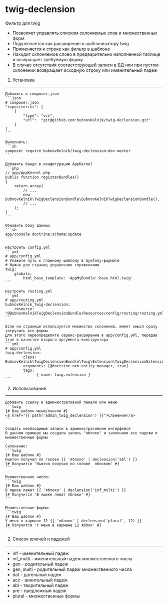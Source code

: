 # twig-declension

Фильтр для twig

* Позволяет управлять списком склоняемых слов и множественных форм
* Подключается как расширение к шаблонизатору twig
* Применяется к строке как фильтр в шаблоне
* Находит склоняемое слово в предварительно наполненной таблице и возвращает требуемую форму
* В случае отсутствия соответствующей записи в БД или при пустом склонении возвращает исходную строку или именительный падеж 

1) Установка
----------------------------------
    Добавить в composer.json
    ```json
    # composer.json
    "repositories": [
        {
            "type": "vcs",
            "url":  "git@github.com:bubnovKelnik/twig-declension.git"
        }
    ]
    ```

    Выполнить:
    ```sh
    composer require bubnovKelnik/twig-declension:dev-master
    ```

    Добавить бандл в конфигурацию AppKernel
    ```php
    // app/AppKernel.php
    public function registerBundles()
    {
        return array(
            // ...
            new BubnovKelnik\TwigDeclensionBundle\BubnovKelnikTwigDeclensionBundle(),
            // ...
        );
    }
    ```

    Обновить базу данных
    ```sh
    app/console doctrine:schema:update
    ```
    
    Настроить config.yml
    ```yml
    # app/config.yml
    # Укажите путь к главному шаблону в Symfony-формате
    # Нужно для страниц управления спряжениями
    twig:
        globals:
            html_base_template: 'AppMyBundle::base.html.twig'
    ```

    Настроить routing.yml
    ```yml
    # app/routing.yml
    bubnovKelnik_twig-declension:
        resource: "@BubnovKelnikTwigDeclensionBundle/Resources/config/routing/routing.yml"
    ```

    Если на странице используется множество склонений, имеет смысл сразу загрузить все формы
    Для этого переопределите сервис-расширение в app/config.yml, передав true в качестве второго аргумента конструктора
    ```yml
    # app/config.yml
    twig.declension:
            class: BubnovKelnik\TwigDeclensionBundle\Twig\Extension\TwigDeclensionExtension
            arguments: [@doctrine.orm.entity_manager, true]
            tags:
                - { name: twig.extension }
    ```

2) Использование
-------------------------------------
    Добавить ссылку в административной панели или меню
    ```twig
    {# Ваш шаблон меню/панели #}
    <a href="{{ path('admin_twig_declension') }}">Слонения</a>
    ```

    Создать необходимые записи в административном интерфейсе
    В данном примере мы создали запись "яблоко" и заполнили все падежи и множественные формы

    Склонение:
    ```twig
    {# Ваш шаблон #}
    Ньютон получил по голове {{ 'яблоко' | declension('abl') }}
    {# Получится 'Ньютон получил по голове  яблоком' #}
    ```

    Множественное число:
    ```twig
    {# Ваш шаблон #}
    В ящике лежат {{ 'яблоко' | declension('inf_multi') }}
    {# Получится 'В ящике лежат яблоки' #}
    ```

    Множественные формы:
    ```twig
    {# Ваш шаблон #}
    У меня в кармане 12 {{ 'яблоко' | declension('plural', 12) }}
    {# Получится 'У меня в кармане 12 яблок' #}
    ```

2) Список ключей и падежей
-------------------------------------
* inf         - именительный падеж
* inf_multi   - именительный падеж множественного числа
* gen         - родительный падеж
* gen_multi   - родительный падеж множественного числа
* dat         - дательный падеж
* acc         - винительный падеж
* abl         - творительный падеж
* pre         - предложный падеж
* plural      - множественные формы